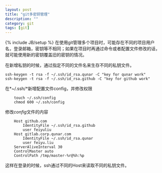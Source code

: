 ```yaml
---
layout: post
title: "git多密钥管理"
description: ""
category: git
tags: [git]
---
```

{% include JB/setup %}
在使用git管理多个项目时，可能存在不同的项目用户名，登录邮箱，密钥等不相同；如果在项目时再通过命令或者配置文件修改的话，就可能使用新的密钥覆盖旧的密钥的情况。

在新增私钥的时候，通过指定不同的文件名来生存不同的私钥文件。

	ssh-keygen -t rsa -f ~/.ssh/id_rsa.qunar -C "key for qunar work"
	ssh-keygen -t rsa -f ~/.ssh/id_rsa.github -C "key for github work"
在*~/.ssh/*新增配置文件config，并修改权限

``` shell
	touch ~/.ssh/config
	chmod 600 ~/.ssh/config
```

修改*config*文件的内容

```shell
	Host github.com
	    IdentityFile ~/.ssh/id_rsa.github
	    user feiyuliu
	Host gitlab.corp.qunar.com
	    IdentityFile ~/.ssh/id_rsa.qunar
	    user feiyu.liu
	ServerAliveInterval 30
	ControlMaster auto
	ControlPath /tmp/master-%r@%h:%p
```
这样在登录的时候，ssh通过不同的Host来读取不同的私钥文件。
